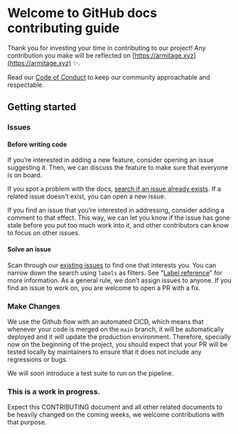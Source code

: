 # Welcome to GitHub docs contributing guide <!-- omit in toc -->

Thank you for investing your time in contributing to our project! Any contribution you make will be reflected on [https://armitage.xyz](https://armitage.xyz) :sparkles:.

Read our [Code of Conduct](./CODE_OF_CONDUCT.md) to keep our community approachable and respectable.


## Getting started


### Issues

#### Before writing code

If you’re interested in adding a new feature, consider opening an issue suggesting it. Then, we can discuss the feature to make sure that everyone is on board.

If you spot a problem with the docs, [search if an issue already exists](https://docs.github.com/en/github/searching-for-information-on-github/searching-on-github/searching-issues-and-pull-requests#search-by-the-title-body-or-comments). If a related issue doesn't exist, you can open a new issue.

If you find an issue that you’re interested in addressing, consider adding a comment to that effect. This way, we can let you know if the issue has gone stale before you put too much work into it, and other contributors can know to focus on other issues.

#### Solve an issue

Scan through our [existing issues](https://github.com/github/docs/issues) to find one that interests you. You can narrow down the search using `labels` as filters. See "[Label reference](https://docs.github.com/en/contributing/collaborating-on-github-docs/label-reference)" for more information. As a general rule, we don’t assign issues to anyone. If you find an issue to work on, you are welcome to open a PR with a fix.

### Make Changes

We use the Github flow with an automated CICD, which means that whenever your code is merged on the `main` branch, it will be automatically deployed and it will update the production environment.
Therefore, specially now on the beginning of the project, you should expect that your PR will be tested locally by maintainers to ensure that it does not include any regressions or bugs.

We will soon introduce a test suite to run on the pipeline.

### This is a work in progress.

Expect this CONTRIBUTING document and all other related documents to be heavily changed on the coming weeks, we welcome contributions with that purpose.
